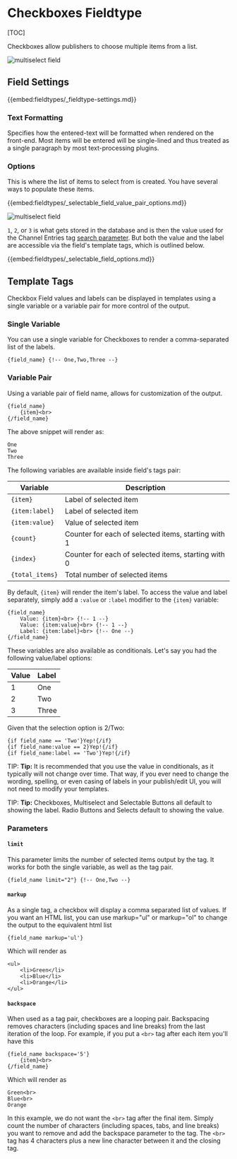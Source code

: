 <!--
    This source file is part of the open source project
    ExpressionEngine User Guide (https://github.com/ExpressionEngine/ExpressionEngine-User-Guide)

    @link      https://expressionengine.com/
    @copyright Copyright (c) 2003-2020, Packet Tide, LLC (https://packettide.com)
    @license   https://expressionengine.com/license Licensed under Apache License, Version 2.0
-->

# Checkboxes Fieldtype

[TOC]

Checkboxes allow publishers to choose multiple items from a list.

![multiselect field](_images/cp-field-multiselect.png)

## Field Settings

{{embed:fieldtypes/_fieldtype-settings.md}}

### Text Formatting

Specifies how the entered-text will be formatted when rendered on the front-end. Most items will be entered will be single-lined and thus treated as a single paragraph by most text-processing plugins.

### Options

This is where the list of items to select from is created. You have several ways to populate these items.

{{embed:fieldtypes/_selectable_field_value_pair_options.md}}

![multiselect field](_images/cp-field-multiselect.png)

`1`, `2`, or `3` is what gets stored in the database and is then the value used for the Channel Entries tag [search parameter](channels/entries.md#searchfield_name). But both the value and the label are accessible via the field's template tags, which is outlined below.

{{embed:fieldtypes/_selectable_field_options.md}}

## Template Tags

Checkbox Field values and labels can be displayed in templates using a single variable or a variable pair for more control of the output.

### Single Variable

You can use a single variable for Checkboxes to render a comma-separated list of the labels.

```
{field_name} {!-- One,Two,Three --}
```

### Variable Pair

Using a variable pair of field name, allows for customization of the output.

    {field_name}
        {item}<br>
    {/field_name}

The above snippet will render as:

```
One
Two
Three
```

The following variables are available inside field's tags pair:

| Variable        | Description                                         |
| --------------- | --------------------------------------------------- |
| `{item}`        | Label of selected item                              |
| `{item:label}`  | Label of selected item                              |
| `{item:value}`  | Value of selected item                              |
| `{count}`       | Counter for each of selected items, starting with 1 |
| `{index}`       | Counter for each of selected items, starting with 0 |
| `{total_items}` | Total number of selected items                      |

By default, `{item}` will render the item's label. To access the value and label separately, simply add a `:value` or `:label` modifier to the `{item}` variable:

    {field_name}
        Value: {item}<br> {!-- 1 --}
        Value: {item:value}<br> {!-- 1 --}
        Label: {item:label}<br> {!-- One --}
    {/field_name}


These variables are also available as conditionals. Let's say you had the following value/label options:

| Value | Label |
| :---- | :---- |
| 1     | One   |
| 2     | Two   |
| 3     | Three |

Given that the selection option is 2/Two:

    {if field_name == 'Two'}Yep!{/if}
    {if field_name:value == 2}Yep!{/if}
    {if field_name:label == 'Two'}Yep!{/if}

TIP: **Tip:** It is recommended that you use the value in conditionals, as it typically will not change over time. That way, if you ever need to change the wording, spelling, or even casing of labels in your publish/edit UI, you will not need to modify your templates.

TIP: **Tip:** Checkboxes, Multiselect and Selectable Buttons all default to showing the label. Radio Buttons and Selects default to showing the value.

### Parameters

#### `limit`

This parameter limits the number of selected items output by the tag. It works for both the single variable, as well as the tag pair.

```
{field_name limit="2"} {!-- One,Two --}
```

#### `markup`

As a single tag, a checkbox will display a comma separated list of values. If you want an HTML list, you can use markup="ul" or markup="ol" to change the output to the equivalent html list

    {field_name markup='ul'}

Which will render as

    <ul>
        <li>Green</li>
        <li>Blue</li>
        <li>Orange</li>
    </ul>

#### `backspace`

When used as a tag pair, checkboxes are a looping pair. Backspacing removes characters (including spaces and line breaks) from the last iteration of the loop. For example, if you put a `<br>` tag after each item you'll have this

    {field_name backspace='5'}
        {item}<br>
    {/field_name}

Which will render as

    Green<br>
    Blue<br>
    Orange

In this example, we do not want the `<br>` tag after the final item. Simply count the number of characters (including spaces, tabs, and line breaks) you want to remove and add the backspace parameter to the tag. The `<br>` tag has 4 characters plus a new line character between it and the closing tag.
